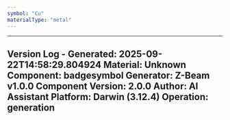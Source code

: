 ```yaml
---
symbol: "Cu"
materialType: "metal"
---
```


---
Version Log - Generated: 2025-09-22T14:58:29.804924
Material: Unknown
Component: badgesymbol
Generator: Z-Beam v1.0.0
Component Version: 2.0.0
Author: AI Assistant
Platform: Darwin (3.12.4)
Operation: generation
---